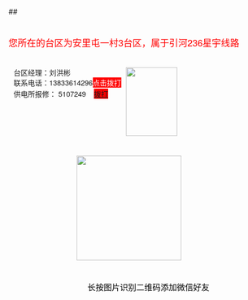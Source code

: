 ##<p style="font-family: &quot;Helvetica Neue&quot;, Helvetica, &quot;Hiragino Sans GB&quot;, &quot;Microsoft YaHei&quot;, Arial, sans-serif; font-size: medium; max-width: 100%; min-height: 1em; white-space: pre-wrap;">
    <span style="font-size: 18px; color: #FF0000;">您所在的台区为安里屯一村3台区，属于引河236星宇线路</span>
</p>
<section style="font-family: &quot;Helvetica Neue&quot;, Helvetica, &quot;Hiragino Sans GB&quot;, &quot;Microsoft YaHei&quot;, Arial, sans-serif; font-size: medium; white-space: normal; max-width: 100%; display: flex;">
    <section class="KolEditor" data-tools-id="82014" style="margin-top: 20px; max-width: 100%; overflow: hidden;">
        <section style="max-width: 100%; display: flex;">
            <section style="padding-left: 10px; max-width: 100%; flex: 1 1 0%;">
                <section style="max-width: 100%;">
                    <span style="font-size: 14px;">台区经理：刘洪彬</span><br/>
                </section>
                <section style="max-width: 100%;">
                    <span style="font-size: 14px;">联系电话：13833614296</span><span style="font-size: 14px; background-color: #FF0000; color: #FFFFFF;">点击拨打</span><span style="font-size: 14px;">&nbsp;</span>
                </section>
                <section style="max-width: 100%;">
                    <span style="font-size: 14px;">供电所报修： 5107249 &nbsp; &nbsp;<span style="color: #FFFFFF; background-color: #FF0000;"><a href="tel:13785637223">拨打</a></span>&nbsp;</span><span style="font-size: 16px;">&nbsp; &nbsp; &nbsp; &nbsp;</span>
                </section>
            </section>
            <section class="" style="max-width: 100%; width: 101px;">
                <img class="" data-copyright="0" data-cropselx1="0" data-cropselx2="101" data-cropsely1="0" data-cropsely2="135" data-ratio="1.3333333333333333" src="https://mmbiz.qpic.cn/mmbiz_jpg/2Jiavba3Egn95czLH3y9iaMB3pvLjGSFIAXCU2KuU4mFYspZFzTBmSEeWCzRQSq8zicic5n0icZLOHS4bOYHVKIcfng/640?wx_fmt=jpeg" data-type="jpeg" data-w="240" style="height: 135px; width: 101px; vertical-align: top;"/>&nbsp;
            </section>
        </section>
    </section>
    <section style="padding-left: 10px; max-width: 100%; flex: 1 1 0%;">
        <br/>
    </section>
</section>
<p style="font-family: &quot;Helvetica Neue&quot;, Helvetica, &quot;Hiragino Sans GB&quot;, &quot;Microsoft YaHei&quot;, Arial, sans-serif; font-size: medium;">
    <span style="font-size: 20px;"></span>
</p>
<section class="KolEditor" style="font-family: &quot;Helvetica Neue&quot;, Helvetica, &quot;Hiragino Sans GB&quot;, &quot;Microsoft YaHei&quot;, Arial, sans-serif; font-size: medium; white-space: normal; max-width: 100%; overflow: hidden;">
    <section style="margin-right: auto; margin-bottom: 20px; margin-left: auto; max-width: 100%; width: 236.5px;">
        <img class="" data-copyright="0" data-cropselx1="0" data-cropselx2="206" data-cropsely1="0" data-cropsely2="205" data-ratio="1" src="https://mmbiz.qpic.cn/mmbiz_jpg/2Jiavba3Egn98bGpBku2ib2sNGHIw5EPRBwnbATrMTCzicp3ChMiciasMHXLucqjzglkJoBkp2OZhZP6B93hvO38ftw/640?wx_fmt=jpeg" data-type="jpeg" data-w="430" style="height: 206px; width: 206px; vertical-align: top;"/>
    </section>
    <section style="max-width: 100%; text-align: center;">
        <p class="active brush" style="max-width: 100%; min-height: 1em; white-space: pre-wrap; color: rgb(121, 121, 121); font-size: 14px; min-width: 1px;">
            <span style="font-size: 16px; color: #000000;">长按图片识别二维码添加微信好友</span>
        </p>
    </section>
</section>
<p>
    <br/>
</p>
